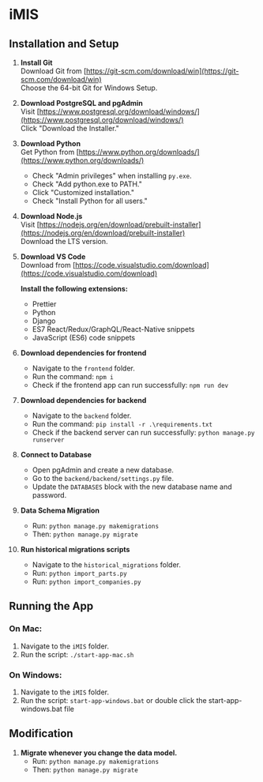 # iMIS

## Installation and Setup

1. **Install Git**  
   Download Git from [https://git-scm.com/download/win](https://git-scm.com/download/win)  
   Choose the 64-bit Git for Windows Setup.

2. **Download PostgreSQL and pgAdmin**  
   Visit [https://www.postgresql.org/download/windows/](https://www.postgresql.org/download/windows/)  
   Click "Download the Installer."

3. **Download Python**  
   Get Python from [https://www.python.org/downloads/](https://www.python.org/downloads/)

   - Check "Admin privileges" when installing `py.exe`.
   - Check "Add python.exe to PATH."
   - Click "Customized installation."
   - Check "Install Python for all users."

4. **Download Node.js**  
   Visit [https://nodejs.org/en/download/prebuilt-installer](https://nodejs.org/en/download/prebuilt-installer)  
   Download the LTS version.

5. **Download VS Code**  
    Download from [https://code.visualstudio.com/download](https://code.visualstudio.com/download)

   **Install the following extensions:**

   - Prettier
   - Python
   - Django
   - ES7 React/Redux/GraphQL/React-Native snippets
   - JavaScript (ES6) code snippets

6. **Download dependencies for frontend**

   - Navigate to the `frontend` folder.
   - Run the command: `npm i`
   - Check if the frontend app can run successfully: `npm run dev`

7. **Download dependencies for backend**

   - Navigate to the `backend` folder.
   - Run the command: `pip install -r .\requirements.txt`
   - Check if the backend server can run successfully: `python manage.py runserver`

8. **Connect to Database**

   - Open pgAdmin and create a new database.
   - Go to the `backend/backend/settings.py` file.
   - Update the `DATABASES` block with the new database name and password.

9. **Data Schema Migration**

   - Run: `python manage.py makemigrations`
   - Then: `python manage.py migrate`

10. **Run historical migrations scripts**
    - Navigate to the `historical_migrations` folder.
    - Run: `python import_parts.py`
    - Run: `python import_companies.py`

## Running the App

### On Mac:

1. Navigate to the `iMIS` folder.
2. Run the script: `./start-app-mac.sh`

### On Windows:

1. Navigate to the `iMIS` folder.
2. Run the script: `start-app-windows.bat`
   or double click the start-app-windows.bat file

## Modification

1. **Migrate whenever you change the data model.**
   - Run: `python manage.py makemigrations`
   - Then: `python manage.py migrate`
